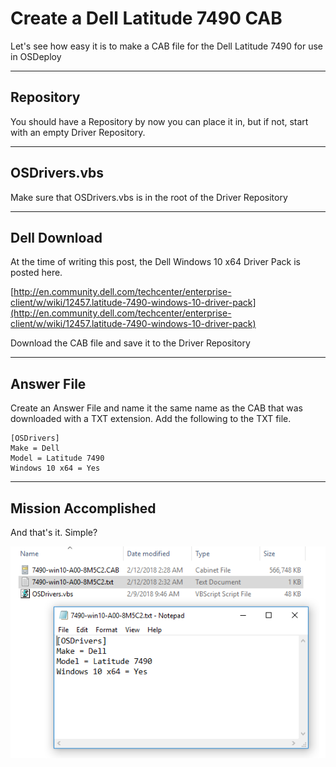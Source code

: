 # Create a Dell Latitude 7490 CAB

Let's see how easy it is to make a CAB file for the Dell Latitude 7490 for use in OSDeploy

---

## Repository

You should have a Repository by now you can place it in, but if not, start with an empty Driver Repository.

---

## OSDrivers.vbs

Make sure that OSDrivers.vbs is in the root of the Driver Repository

---

## Dell Download

At the time of writing this post, the Dell Windows 10 x64 Driver Pack is posted here.

[http://en.community.dell.com/techcenter/enterprise-client/w/wiki/12457.latitude-7490-windows-10-driver-pack](http://en.community.dell.com/techcenter/enterprise-client/w/wiki/12457.latitude-7490-windows-10-driver-pack)

Download the CAB file and save it to the Driver Repository

---

## Answer File

Create an Answer File and name it the same name as the CAB that was downloaded with a TXT extension.  Add the following to the TXT file.

```
[OSDrivers]
Make = Dell
Model = Latitude 7490
Windows 10 x64 = Yes
```

---

## Mission Accomplished

And that's it.  Simple?

![](/assets/2018-02-12_2-32-50.png)

